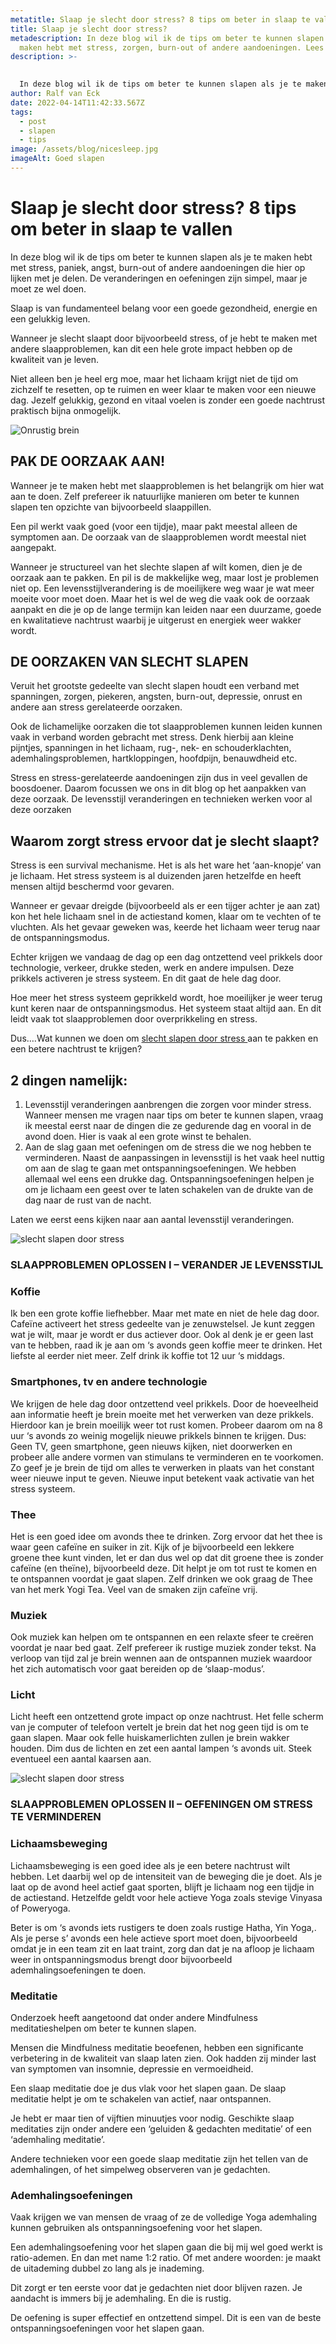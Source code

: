 ```yaml
---
metatitle: Slaap je slecht door stress? 8 tips om beter in slaap te vallen
title: Slaap je slecht door stress?
metadescription: In deze blog wil ik de tips om beter te kunnen slapen als je te
  maken hebt met stress, zorgen, burn-out of andere aandoeningen. Lees verder!
description: >-
  

  In deze blog wil ik de tips om beter te kunnen slapen als je te maken hebt met stress, paniek, angst, burn-out of andere aandoeningen die hier op lijken met je delen. De veranderingen en oefeningen zijn simpel, maar je moet ze wel doen.
author: Ralf van Eck
date: 2022-04-14T11:42:33.567Z
tags:
  - post
  - slapen
  - tips
image: /assets/blog/nicesleep.jpg
imageAlt: Goed slapen
---
```

# Slaap je slecht door stress? 8 tips om beter in slaap te vallen

In deze blog wil ik de tips om beter te kunnen slapen als je te maken hebt met stress, paniek, angst, burn-out of andere aandoeningen die hier op lijken met je delen. De veranderingen en oefeningen zijn simpel, maar je moet ze wel doen.

Slaap is van fundamenteel belang voor een goede gezondheid, energie en een gelukkig leven.

Wanneer je slecht slaapt door bijvoorbeeld stress, of je hebt te maken met andere slaapproblemen, kan dit een hele grote impact hebben op de kwaliteit van je leven.

Niet alleen ben je heel erg moe, maar het lichaam krijgt niet de tijd om zichzelf te resetten, op te ruimen en weer klaar te maken voor een nieuwe dag. Jezelf gelukkig, gezond en vitaal voelen is zonder een goede nachtrust praktisch bijna onmogelijk.

![Onrustig brein](/assets/blog/brain.jpg "Brain")

## PAK DE OORZAAK AAN!

Wanneer je te maken hebt met slaapproblemen is het belangrijk om hier wat aan te doen. Zelf prefereer ik natuurlijke manieren om beter te kunnen slapen ten opzichte van bijvoorbeeld slaappillen.

Een pil werkt vaak goed (voor een tijdje), maar pakt meestal alleen de symptomen aan. De oorzaak van de slaapproblemen wordt meestal niet aangepakt.

Wanneer je structureel van het slechte slapen af wilt komen, dien je de oorzaak aan te pakken. En pil is de makkelijke weg, maar lost je problemen niet op. Een levensstijlverandering is de moeilijkere weg waar je wat meer moeite voor moet doen. Maar het is wel de weg die vaak ook de oorzaak aanpakt en die je op de lange termijn kan leiden naar een duurzame, goede en kwalitatieve nachtrust waarbij je uitgerust en energiek weer wakker wordt.

## DE OORZAKEN VAN SLECHT SLAPEN

Veruit het grootste gedeelte van slecht slapen houdt een verband met spanningen, zorgen, piekeren, angsten, burn-out, depressie, onrust en andere aan stress gerelateerde oorzaken.

Ook de lichamelijke oorzaken die tot slaapproblemen kunnen leiden kunnen vaak in verband worden gebracht met stress. Denk hierbij aan kleine pijntjes, spanningen in het lichaam, rug-, nek- en schouderklachten, ademhalingsproblemen, hartkloppingen, hoofdpijn, benauwdheid etc.

Stress en stress-gerelateerde aandoeningen zijn dus in veel gevallen de boosdoener. Daarom focussen we ons in dit blog op het aanpakken van deze oorzaak. De levensstijl veranderingen en technieken werken voor al deze oorzaken

## Waarom zorgt stress ervoor dat je slecht slaapt?

Stress is een survival mechanisme. Het is als het ware het ‘aan-knopje’ van je lichaam. Het stress systeem is al duizenden jaren hetzelfde en heeft mensen altijd beschermd voor gevaren.

Wanneer er gevaar dreigde (bijvoorbeeld als er een tijger achter je aan zat) kon het hele lichaam snel in de actiestand komen, klaar om te vechten of te vluchten. Als het gevaar geweken was, keerde het lichaam weer terug naar de ontspanningsmodus.

Echter krijgen we vandaag de dag op een dag ontzettend veel prikkels door technologie, verkeer, drukke steden, werk en andere impulsen. Deze prikkels activeren je stress systeem. En dit gaat de hele dag door.

Hoe meer het stress systeem geprikkeld wordt, hoe moeilijker je weer terug kunt keren naar de ontspanningsmodus. Het systeem staat altijd aan. En dit leidt vaak tot slaapproblemen door overprikkeling en stress.

Dus….Wat kunnen we doen om [slecht slapen door stress ](https://nuontstressen.nl/blog/stress-en-slapen/)aan te pakken en een betere nachtrust te krijgen?

## ​2 dingen namelijk:

1. Levensstijl veranderingen aanbrengen die zorgen voor minder stress. Wanneer mensen me vragen naar tips om beter te kunnen slapen, vraag ik meestal eerst naar de dingen die ze gedurende dag en vooral in de avond doen. Hier is vaak al een grote winst te behalen.
2. Aan de slag gaan met oefeningen om de stress die we nog hebben te verminderen. Naast de aanpassingen in levensstijl is het vaak heel nuttig om aan de slag te gaan met ontspanningsoefeningen. We hebben allemaal wel eens een drukke dag. Ontspanningsoefeningen helpen je om je lichaam een geest over te laten schakelen van de drukte van de dag naar de rust van de nacht.

Laten we eerst eens kijken naar aan aantal levensstijl veranderingen.

![slecht slapen door stress](/assets/blog/giphyrestless.gif "restless legs")



### SLAAPPROBLEMEN OPLOSSEN I – VERANDER JE LEVENSSTIJL

### Koffie

Ik ben een grote koffie liefhebber. Maar met mate en niet de hele dag door. Cafeïne activeert het stress gedeelte van je zenuwstelsel. Je kunt zeggen wat je wilt, maar je wordt er dus actiever door. Ook al denk je er geen last van te hebben, raad ik je aan om ‘s avonds geen koffie meer te drinken. Het liefste al eerder niet meer. Zelf drink ik koffie tot 12 uur ‘s middags.

### Smartphones, tv en andere technologie

We krijgen de hele dag door ontzettend veel prikkels. Door de hoeveelheid aan informatie heeft je brein moeite met het verwerken van deze prikkels. Hierdoor kan je brein moeilijk weer tot rust komen. Probeer daarom om na 8 uur ‘s avonds zo weinig mogelijk nieuwe prikkels binnen te krijgen. Dus: Geen TV, geen smartphone, geen nieuws kijken, niet doorwerken en probeer alle andere vormen van stimulans te verminderen en te voorkomen. Zo geef je je brein de tijd om alles te verwerken in plaats van het constant weer nieuwe input te geven. Nieuwe input betekent vaak activatie van het stress systeem.

### Thee

Het is een goed idee om avonds thee te drinken. Zorg ervoor dat het thee is waar geen cafeïne en suiker in zit. Kijk of je bijvoorbeeld een lekkere groene thee kunt vinden, let er dan dus wel op dat dit groene thee is zonder cafeïne (en theïne), bijvoorbeeld deze. Dit helpt je om tot rust te komen en te ontspannen voordat je gaat slapen. Zelf drinken we ook graag de Thee van het merk Yogi Tea. Veel van de smaken zijn cafeïne vrij.

### Muziek

Ook muziek kan helpen om te ontspannen en een relaxte sfeer te creëren voordat je naar bed gaat. Zelf prefereer ik rustige muziek zonder tekst. Na verloop van tijd zal je brein wennen aan de ontspannen muziek waardoor het zich automatisch voor gaat bereiden op de ‘slaap-modus’.

### Licht

Licht heeft een ontzettend grote impact op onze nachtrust. Het felle scherm van je computer of telefoon vertelt je brein dat het nog geen tijd is om te gaan slapen. Maar ook felle huiskamerlichten zullen je brein wakker houden. Dim dus de lichten en zet een aantal lampen ‘s avonds uit. Steek eventueel een aantal kaarsen aan.

![slecht slapen door stress](/assets/blog/stress-tyred.jpg "sleeping on the desk")

### SLAAPPROBLEMEN OPLOSSEN II – OEFENINGEN OM STRESS TE VERMINDEREN

### Lichaamsbeweging

Lichaamsbeweging is een goed idee als je een betere nachtrust wilt hebben. Let daarbij wel op de intensiteit van de beweging die je doet. Als je laat op de avond heel actief gaat sporten, blijft je lichaam nog een tijdje in de actiestand. Hetzelfde geldt voor hele actieve Yoga zoals stevige Vinyasa of Poweryoga.

Beter is om ‘s avonds iets rustigers te doen zoals rustige Hatha, Yin Yoga,. Als je perse s’ avonds een hele actieve sport moet doen, bijvoorbeeld omdat je in een team zit en laat traint, zorg dan dat je na afloop je lichaam weer in ontspanningsmodus brengt door bijvoorbeeld ademhalingsoefeningen te doen.

### Meditatie

Onderzoek heeft aangetoond dat onder andere Mindfulness meditatieshelpen om beter te kunnen slapen.

Mensen die Mindfulness meditatie beoefenen, hebben een significante verbetering in de kwaliteit van slaap laten zien. Ook hadden zij minder last van symptomen van insomnie, depressie en vermoeidheid.

Een slaap meditatie doe je dus vlak voor het slapen gaan. De slaap meditatie helpt je om te schakelen van actief, naar ontspannen.

Je hebt er maar tien of vijftien minuutjes voor nodig. Geschikte slaap meditaties zijn onder andere een ‘geluiden & gedachten meditatie’ of een ‘ademhaling meditatie’.

Andere technieken voor een goede slaap meditatie zijn het tellen van de ademhalingen, of het simpelweg observeren van je gedachten.

### Ademhalingsoefeningen

Vaak krijgen we van mensen de vraag of ze de volledige Yoga ademhaling kunnen gebruiken als ontspanningsoefening voor het slapen.

Een ademhalingsoefening voor het slapen gaan die bij mij wel goed werkt is ratio-ademen. En dan met name 1:2 ratio. Of met andere woorden: je maakt de uitademing dubbel zo lang als je inademing.

Dit zorgt er ten eerste voor dat je gedachten niet door blijven razen. Je aandacht is immers bij je ademhaling. En die is rustig.

De oefening is super effectief en ontzettend simpel. Dit is een van de beste ontspanningsoefeningen voor het slapen gaan.